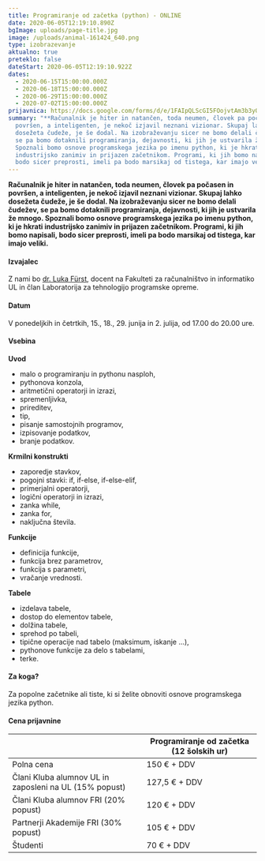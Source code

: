 ```yaml
---
title: Programiranje od začetka (python) - ONLINE
date: 2020-06-05T12:19:10.890Z
bgImage: uploads/page-title.jpg
image: /uploads/animal-161424_640.png
type: izobrazevanje
aktualno: true
preteklo: false
dateStart: 2020-06-05T12:19:10.922Z
dates:
  - 2020-06-15T15:00:00.000Z
  - 2020-06-18T15:00:00.000Z
  - 2020-06-29T15:00:00.000Z
  - 2020-07-02T15:00:00.000Z
prijavnica: https://docs.google.com/forms/d/e/1FAIpQLScGI5FOojvtAm3b3yOju6DV6VLBmcKIsV0sEXkXROEV7nqzaQ/viewform?usp=sf_link
summary: "**Računalnik je hiter in natančen, toda neumen, človek pa počasen in
  površen, a inteligenten, je nekoč izjavil neznani vizionar. Skupaj lahko
  dosežeta čudeže, je še dodal. Na izobraževanju sicer ne bomo delali čudežev,
  se pa bomo dotaknili programiranja, dejavnosti, ki jih je ustvarila že mnogo.
  Spoznali bomo osnove programskega jezika po imenu python, ki je hkrati
  industrijsko zanimiv in prijazen začetnikom. Programi, ki jih bomo napisali,
  bodo sicer preprosti, imeli pa bodo marsikaj od tistega, kar imajo veliki.**"
---
```

**Računalnik je hiter in natančen, toda neumen, človek pa počasen in površen, a inteligenten, je nekoč izjavil neznani vizionar. Skupaj lahko dosežeta čudeže, je še dodal. Na izobraževanju sicer ne bomo delali čudežev, se pa bomo dotaknili programiranja, dejavnosti, ki jih je ustvarila že mnogo. Spoznali bomo osnove programskega jezika po imenu python, ki je hkrati industrijsko zanimiv in prijazen začetnikom. Programi, ki jih bomo napisali, bodo sicer preprosti, imeli pa bodo marsikaj od tistega, kar imajo veliki.**

#### Izvajalec

Z nami bo [dr. Luka Fürst](https://akademijafri.si/izvajalci/luka-f%C3%BCrst/), docent na Fakulteti za računalništvo in informatiko UL in član Laboratorija za tehnologijo programske opreme.

#### Datum

V ponedeljkih in četrtkih, 15., 18., 29. junija in 2. julija, od 17.00 do 20.00 ure.

#### Vsebina

**Uvod**

* malo o programiranju in pythonu nasploh,
* pythonova konzola,
* aritmetični operatorji in izrazi,
* spremenljivka,
* prireditev,
* tip,
* pisanje samostojnih programov,
* izpisovanje podatkov,
* branje podatkov.

**Krmilni konstrukti**

* zaporedje stavkov,
* pogojni stavki: if, if-else, if-else-elif,
* primerjalni operatorji,
* logični operatorji in izrazi,
* zanka while,
* zanka for,
* naključna števila.

**Funkcije**

* definicija funkcije,
* funkcija brez parametrov,
* funkcija s parametri,
* vračanje vrednosti.

**Tabele**

* izdelava tabele,
* dostop do elementov tabele,
* dolžina tabele,
* sprehod po tabeli,
* tipične operacije nad tabelo (maksimum, iskanje ...),
* pythonove funkcije za delo s tabelami,
* terke.

#### Za koga?

Za popolne začetnike ali tiste, ki si želite obnoviti osnove programskega jezika python.

#### Cena prijavnine

|                                                        | Programiranje od začetka (12 šolskih ur) |
| ------------------------------------------------------ | ---------------------------------------- |
| Polna cena                                             | 150 € + DDV                              |
| Člani Kluba alumnov UL in zaposleni na UL (15% popust) | 127,5 € + DDV                            |
| Člani Kluba alumnov FRI (20% popust)                   | 120 € + DDV                              |
| Partnerji Akademije FRI (30% popust)                   | 105 € + DDV                              |
| Študenti                                               | 70 € + DDV                               |